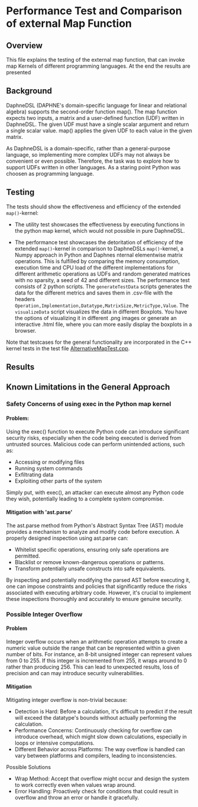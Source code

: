 <!--
Copyright 2021 The DAPHNE Consortium

Licensed under the Apache License, Version 2.0 (the "License");
you may not use this file except in compliance with the License.
You may obtain a copy of the License at

    http://www.apache.org/licenses/LICENSE-2.0

Unless required by applicable law or agreed to in writing, software
distributed under the License is distributed on an "AS IS" BASIS,
WITHOUT WARRANTIES OR CONDITIONS OF ANY KIND, either express or implied.
See the License for the specific language governing permissions and
limitations under the License.
-->

# Performance Test and Comparison of external Map Function

## Overview

This file explains the testing of the external map function, that can invoke map Kernels of different programming languages. At the end the results are presented

## Background
DaphneDSL (DAPHNE's domain-specific language for linear and relational algebra) supports the second-order function map(). The map function expects two inputs, a matrix and a user-defined function (UDF) written in DaphneDSL. The given UDF must have a single scalar argument and return a single scalar value. map() applies the given UDF to each value in the given matrix.

As DaphneDSL is a domain-specific, rather than a general-purpose language, so implementing more complex UDFs may not always be convenient or even possible. Therefore, the task was to explore how to support UDFs written in other languages. As a staring point Python was choosen as programming language.

## Testing
The tests should show the effectiveness and efficiency of the extended `map()`-kernel:

- The utility test showcases the effectiveness by executing functions in the python map kernel, which would not possible in pure DaphneDSL.

- The performance test showcases the detoritation of efficiency of the extended `map()`-kernel in comparison to DaphneDSLs `map()`-kernel, a Numpy approach in Python and Daphnes nternal elementwise matrix operations. This is fulfilled by comparing the memory consumption, execution time and CPU load of the different implementations for different arithmetic operations as UDFs and random generated matrices with no sparsity, a seed of 42 and different sizes. 
The performance test consists of 2 python scripts. The `generateTestData` scripts generates the data for the different metrics and saves them in .csv-file with the headers `Operation,Implementation,Datatype,MatrixSize,MetricType,Value`. The `visualizeData` script visualizes the data in different Boxplots. You have the options of visualizing it in different .png images or generate an interactive .html file, where you can more easily display the boxplots in a browser.

Note that testcases for the general functionality are incorporated in the C++ kernel tests in the test file [AlternativeMapTest.cpp](/test/runtime/local/kernels/AlternativeMapTest.cpp).

## Results

## Known Limitations in the General Approach

### Safety Concerns of using exec in the Python map kernel
#### Problem:
Using the exec() function to execute Python code can introduce significant security risks, especially when the code being executed is derived from untrusted sources. Malicious code can perform unintended actions, such as:

- Accessing or modifying files
- Running system commands
- Exfiltrating data
- Exploiting other parts of the system

Simply put, with exec(), an attacker can execute almost any Python code they wish, potentially leading to a complete system compromise.

#### Mitigation with 'ast.parse'
The ast.parse method from Python's Abstract Syntax Tree (AST) module provides a mechanism to analyze and modify code before execution. A properly designed inspection using ast.parse can:

- Whitelist specific operations, ensuring only safe operations are permitted.
- Blacklist or remove known-dangerous operations or patterns.
- Transform potentially unsafe constructs into safe equivalents.

By inspecting and potentially modifying the parsed AST before executing it, one can impose constraints and policies that significantly reduce the risks associated with executing arbitrary code. However, it's crucial to implement these inspections thoroughly and accurately to ensure genuine security.

### Possible Integer Overflow
#### Problem
Integer overflow occurs when an arithmetic operation attempts to create a numeric value outside the range that can be represented within a given number of bits. For instance, an 8-bit unsigned integer can represent values from 0 to 255. If this integer is incremented from 255, it wraps around to 0 rather than producing 256. This can lead to unexpected results, loss of precision and can may introduce security vulnerabilities.

#### Mitigation
Mitigating integer overflow is non-trivial because:

- Detection is Hard: Before a calculation, it's difficult to predict if the result will exceed the datatype's bounds without actually performing the calculation.
- Performance Concerns: Continuously checking for overflow can introduce overhead, which might slow down calculations, especially in loops or intensive computations.
- Different Behavior across Platforms: The way overflow is handled can vary between platforms and compilers, leading to inconsistencies.

Possible Solutions

- Wrap Method: Accept that overflow might occur and design the system to work correctly even when values wrap around.
- Error Handling: Proactively check for conditions that could result in overflow and throw an error or handle it gracefully.